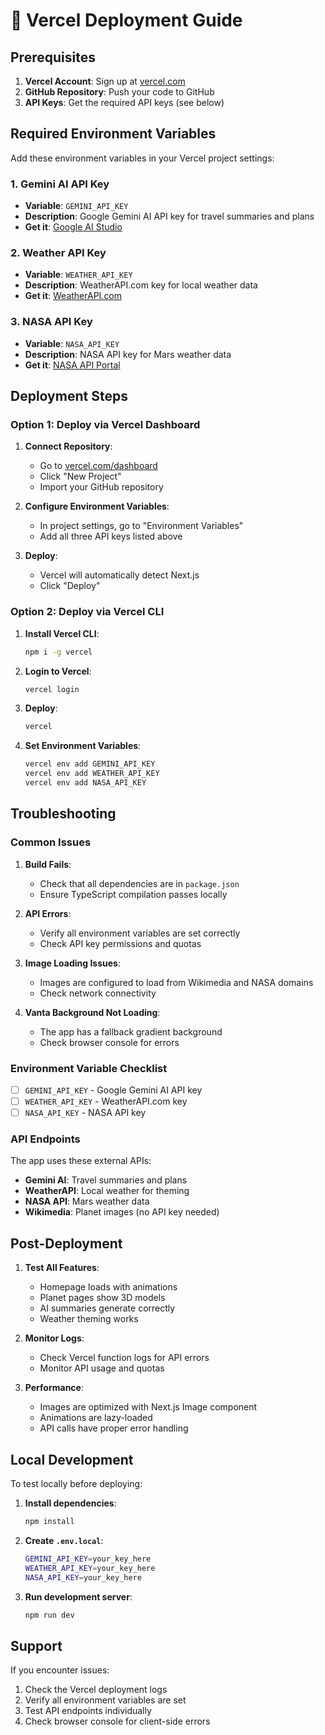 # 🚀 Vercel Deployment Guide

## Prerequisites

1. **Vercel Account**: Sign up at [vercel.com](https://vercel.com)
2. **GitHub Repository**: Push your code to GitHub
3. **API Keys**: Get the required API keys (see below)

## Required Environment Variables

Add these environment variables in your Vercel project settings:

### 1. Gemini AI API Key
- **Variable**: `GEMINI_API_KEY`
- **Description**: Google Gemini AI API key for travel summaries and plans
- **Get it**: [Google AI Studio](https://makersuite.google.com/app/apikey)

### 2. Weather API Key
- **Variable**: `WEATHER_API_KEY`
- **Description**: WeatherAPI.com key for local weather data
- **Get it**: [WeatherAPI.com](https://www.weatherapi.com/)

### 3. NASA API Key
- **Variable**: `NASA_API_KEY`
- **Description**: NASA API key for Mars weather data
- **Get it**: [NASA API Portal](https://api.nasa.gov/)

## Deployment Steps

### Option 1: Deploy via Vercel Dashboard

1. **Connect Repository**:
   - Go to [vercel.com/dashboard](https://vercel.com/dashboard)
   - Click "New Project"
   - Import your GitHub repository

2. **Configure Environment Variables**:
   - In project settings, go to "Environment Variables"
   - Add all three API keys listed above

3. **Deploy**:
   - Vercel will automatically detect Next.js
   - Click "Deploy"

### Option 2: Deploy via Vercel CLI

1. **Install Vercel CLI**:
   ```bash
   npm i -g vercel
   ```

2. **Login to Vercel**:
   ```bash
   vercel login
   ```

3. **Deploy**:
   ```bash
   vercel
   ```

4. **Set Environment Variables**:
   ```bash
   vercel env add GEMINI_API_KEY
   vercel env add WEATHER_API_KEY
   vercel env add NASA_API_KEY
   ```

## Troubleshooting

### Common Issues

1. **Build Fails**:
   - Check that all dependencies are in `package.json`
   - Ensure TypeScript compilation passes locally

2. **API Errors**:
   - Verify all environment variables are set correctly
   - Check API key permissions and quotas

3. **Image Loading Issues**:
   - Images are configured to load from Wikimedia and NASA domains
   - Check network connectivity

4. **Vanta Background Not Loading**:
   - The app has a fallback gradient background
   - Check browser console for errors

### Environment Variable Checklist

- [ ] `GEMINI_API_KEY` - Google Gemini AI API key
- [ ] `WEATHER_API_KEY` - WeatherAPI.com key  
- [ ] `NASA_API_KEY` - NASA API key

### API Endpoints

The app uses these external APIs:
- **Gemini AI**: Travel summaries and plans
- **WeatherAPI**: Local weather for theming
- **NASA API**: Mars weather data
- **Wikimedia**: Planet images (no API key needed)

## Post-Deployment

1. **Test All Features**:
   - Homepage loads with animations
   - Planet pages show 3D models
   - AI summaries generate correctly
   - Weather theming works

2. **Monitor Logs**:
   - Check Vercel function logs for API errors
   - Monitor API usage and quotas

3. **Performance**:
   - Images are optimized with Next.js Image component
   - Animations are lazy-loaded
   - API calls have proper error handling

## Local Development

To test locally before deploying:

1. **Install dependencies**:
   ```bash
   npm install
   ```

2. **Create `.env.local`**:
   ```bash
   GEMINI_API_KEY=your_key_here
   WEATHER_API_KEY=your_key_here
   NASA_API_KEY=your_key_here
   ```

3. **Run development server**:
   ```bash
   npm run dev
   ```

## Support

If you encounter issues:
1. Check the Vercel deployment logs
2. Verify all environment variables are set
3. Test API endpoints individually
4. Check browser console for client-side errors 